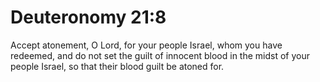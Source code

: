 # Deuteronomy 21:8

Accept atonement, O Lord, for your people Israel, whom you have redeemed, and do not set the guilt of innocent blood in the midst of your people Israel, so that their blood guilt be atoned for.

